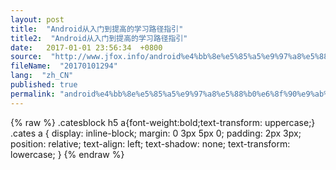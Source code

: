 ```yaml
---
layout: post
title:  "Android从入门到提高的学习路径指引"
title2:  "Android从入门到提高的学习路径指引"
date:   2017-01-01 23:56:34  +0800
source:  "http://www.jfox.info/android%e4%bb%8e%e5%85%a5%e9%97%a8%e5%88%b0%e6%8f%90%e9%ab%98%e7%9a%84%e5%ad%a6%e4%b9%a0%e8%b7%af%e5%be%84%e6%8c%87%e5%bc%95.html"
fileName:  "20170101294"
lang:  "zh_CN"
published: true
permalink: "android%e4%bb%8e%e5%85%a5%e9%97%a8%e5%88%b0%e6%8f%90%e9%ab%98%e7%9a%84%e5%ad%a6%e4%b9%a0%e8%b7%af%e5%be%84%e6%8c%87%e5%bc%95.html"
---
```

{% raw %}
.catesblock h5 a{font-weight:bold;text-transform: uppercase;}
.cates a {
display: inline-block;
margin: 0 3px 5px 0;
padding: 2px 3px;
position: relative;
text-align: left;
text-shadow: none;
text-transform: lowercase;
}
{% endraw %}
